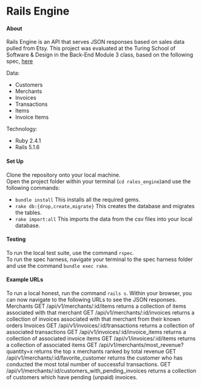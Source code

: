 # Rails Engine

#### About  
Rails Engine is an API that serves JSON responses based on sales data pulled from Etsy.  This project was evaluated at the Turing School of Software & Design in the Back-End Module 3 class, based on the following spec, [here](http://backend.turing.io/module3/projects/rails_engine)

Data:
* Customers
* Merchants
* Invoices
* Transactions
* Items
* Invoice Items

Technology:
* Ruby 2.4.1
* Rails 5.1.6

#### Set Up
Clone the repository onto your local machine.  
Open the project folder within your terminal (`cd rales_engine`)and use the following commands:  
* `bundle install` This installs all the required gems.
* `rake db:{drop,create,migrate}` This creates the database and migrates the tables.
* `rake import:all` This imports the data from the csv files into your local database.

#### Testing
To run the local test suite, use the command `rspec`.  
To run the spec harness, navigate your terminal to the spec harness folder and use the command `bundle exec rake`.

#### Example URLs
To run a local honest, run the command `rails s`.
Within your browser, you can now navigate to the following URLs to see the JSON responses.
Merchants
GET /api/v1/merchants/:id/items returns a collection of items associated with that merchant
GET /api/v1/merchants/:id/invoices returns a collection of invoices associated with that merchant from their known orders
Invoices
GET /api/v1/invoices/:id/transactions returns a collection of associated transactions
GET /api/v1/invoices/:id/invoice_items returns a collection of associated invoice items
GET /api/v1/invoices/:id/items returns a collection of associated items
GET /api/v1/merchants/most_revenue?quantity=x returns the top x merchants ranked by total revenue
GET /api/v1/merchants/:id/favorite_customer returns the customer who has conducted the most total number of successful transactions.
GET /api/v1/merchants/:id/customers_with_pending_invoices returns a collection of customers which have pending (unpaid) invoices.
